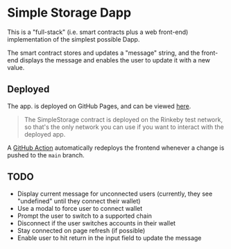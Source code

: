 # Simple Storage Dapp

This is a "full-stack" (i.e. smart contracts plus a web front-end) implementation of the simplest possible Dapp.

The smart contract stores and updates a "message" string, and the front-end displays the message and enables the user to update it with a new value.

## Deployed

The app. is deployed on GitHub Pages, and can be viewed [here][deployed url].

> The SimpleStorage contract is deployed on the Rinkeby test network, so that's the only network you can use if you want to interact with the deployed app.

A [GitHub Action](.github/workflows/deploy.yml) automatically redeploys the frontend whenever a change is pushed to the `main` branch.

## TODO

- Display current message for unconnected users (currently, they see "undefined" until they connect their wallet)
- Use a modal to force user to connect wallet
- Prompt the user to switch to a supported chain
- Disconnect if the user switches accounts in their wallet
- Stay connected on page refresh (if possible)
- Enable user to hit return in the input field to update the message

[deployed url]: https://digitalronin.github.io/simple-storage-dapp/frontend/build/
